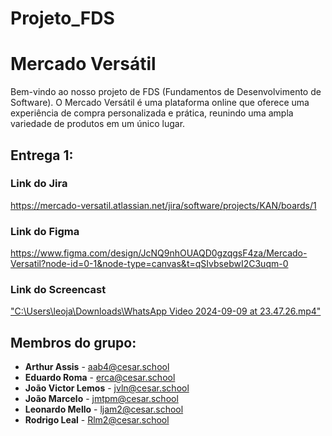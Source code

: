 # Projeto_FDS

# Mercado Versátil
Bem-vindo ao nosso projeto de FDS (Fundamentos de Desenvolvimento de Software). O Mercado Versátil é uma plataforma online que oferece uma experiência de compra personalizada e prática, reunindo uma ampla variedade de produtos em um único lugar.

## Entrega 1:
### Link do Jira
https://mercado-versatil.atlassian.net/jira/software/projects/KAN/boards/1
### Link do Figma
https://www.figma.com/design/JcNQ9nhOUAQD0gzqgsF4za/Mercado-Versatil?node-id=0-1&node-type=canvas&t=qSIvbsebwI2C3uqm-0
### Link do Screencast
["C:\Users\leoja\Downloads\WhatsApp Video 2024-09-09 at 23.47.26.mp4"](https://github.com/user-attachments/assets/15cdd9e3-4c85-4bf8-bb4f-64cb054adaa2
)

## Membros do grupo:

- **Arthur Assis** - [aab4@cesar.school](mailto:aab4@cesar.school)
- **Eduardo Roma** - [erca@cesar.school](mailto:erca@cesar.school)
- **João Victor Lemos** - [jvln@cesar.school](mailto:jvln@cesar.school)
- **João Marcelo** - [jmtpm@cesar.school](mailto:jmtpm@cesar.school)
- **Leonardo Mello** - [ljam2@cesar.school](mailto:ljam2@cesar.school)
- **Rodrigo Leal** - [Rlm2@cesar.school](mailto:Rlm2@cesar.school)
